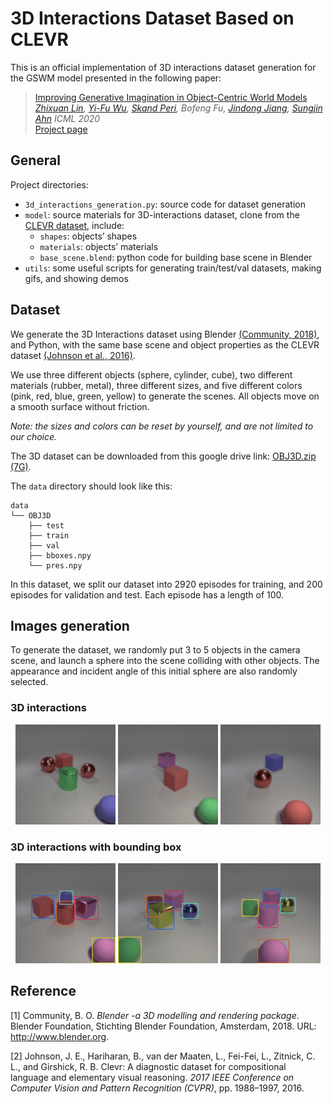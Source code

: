 # 3D Interactions Dataset Based on CLEVR

This is an official implementation of 3D interactions dataset generation for the GSWM model presented in the following paper:

> [Improving Generative Imagination in Object-Centric World Models](https://proceedings.icml.cc/static/paper_files/icml/2020/4995-Paper.pdf)  
> *[Zhixuan Lin](www.zhixuanlin.com), [Yi-Fu Wu](www.yifuwu.com), [Skand Peri](pvskand.github.io), Bofeng Fu, [Jindong Jiang](www.jindongjiang.me), [Sungjin Ahn](www.sungjinahn.com)*
> *ICML 2020*  
> [Project page](https://sites.google.com/view/gswm)

## General

Project directories:

- `3d_interactions_generation.py`: source code for dataset generation
- `model`: source materials for 3D-interactions dataset, clone from the [CLEVR dataset](http://cs.stanford.edu/people/jcjohns/clevr/), include:
  - `shapes`: objects’ shapes
  - `materials`: objects’ materials
  - `base_scene.blend`: python code for building base scene in Blender
- `utils`: some useful scripts for generating train/test/val datasets, making gifs, and showing demos

## Dataset

We generate the 3D Interactions dataset using Blender [(Community, 2018)](http://www.blender.org.), and Python, with the same base scene and object properties as the CLEVR dataset [(Johnson et al., 2016)](https://openaccess.thecvf.com/content_cvpr_2017/papers/Johnson_CLEVR_A_Diagnostic_CVPR_2017_paper.pdf).

We use three different objects (sphere, cylinder, cube), two different materials (rubber, metal), three different sizes, and five different colors (pink, red, blue, green, yellow) to generate the scenes. All objects move on a smooth surface without friction. 

*Note: the sizes and colors can be reset by yourself, and are not limited to our choice.*

The 3D dataset can be downloaded from this google drive link: [OBJ3D.zip (7G)](https://drive.google.com/file/d/1XSLW3qBtcxxvV-5oiRruVTlDlQ_Yatzm/view?usp=sharing).

The `data` directory should look like this:

```
data
└── OBJ3D
    ├── test
    ├── train
    ├── val
    ├── bboxes.npy
    └── pres.npy
```

In this dataset, we split our dataset into 2920 episodes for training, and 200 episodes for validation and test. Each episode has a length of 100. 

## Images generation

To generate the dataset, we randomly put 3 to 5 objects in the camera scene, and launch a sphere into the scene colliding with other objects. The appearance and incident angle of this initial sphere are also randomly selected. 

### 3D interactions

<div align="center">
  <img src="images/seq_1.gif" width="160px">
  <img src="images/seq_2.gif" width="160px">
  <img src="images/seq_3.gif" width="160px">
</div>

### 3D interactions with bounding box

<div align="center">
  <img src="images/bbox_0.gif" width="160px">
  <img src="images/bbox_1.gif" width="160px">
  <img src="images/bbox_2.gif" width="160px">
</div>

## Reference

[1] Community, B. O. *Blender -a 3D modelling and rendering package*. Blender Foundation, Stichting Blender Foundation, Amsterdam, 2018. URL: http://www.blender.org. 

[2] Johnson, J. E., Hariharan, B., van der Maaten, L., Fei-Fei, L., Zitnick, C. L., and Girshick, R. B. Clevr: A diagnostic dataset for compositional language and elementary visual reasoning. *2017 IEEE Conference on Computer Vision and Pattern Recognition (CVPR)*, pp. 1988–1997, 2016.